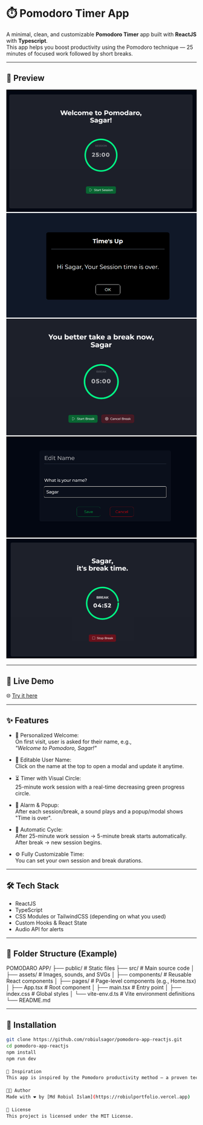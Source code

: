 # ⏱️ Pomodoro Timer App

A minimal, clean, and customizable **Pomodoro Timer** app built with **ReactJS** with **Typescript**.  
This app helps you boost productivity using the Pomodoro technique — 25 minutes of focused work followed by short breaks.

---

## 📸 Preview
![Timer](./public/screenshots/timer.png)
![Time Up](./public/screenshots/time_up.png)
![After Session Time](./public/screenshots/after_session_time.png)
![Edit Name Modal](./public/screenshots/edit_name_modal.png)
![Break Time](./public/screenshots/break_time.png)

---

## 🚀 Live Demo

🌐 [Try it here](https://pomodoro-app-reactjs.vercel.app/)

---

## ✨ Features

- 👤 Personalized Welcome:  
  On first visit, user is asked for their name, e.g.,  
  _"Welcome to Pomodoro, Sagar!"_

- 📝 Editable User Name:  
  Click on the name at the top to open a modal and update it anytime.

- ⏳ Timer with Visual Circle:  
  25-minute work session with a real-time decreasing green progress circle.

- 🔔 Alarm & Popup:  
  After each session/break, a sound plays and a popup/modal shows "Time is over".

- 🔁 Automatic Cycle:  
  After 25-minute work session → 5-minute break starts automatically.  
  After break → new session begins.

- ⚙️ Fully Customizable Time:  
  You can set your own session and break durations.

---

## 🛠️ Tech Stack

- ReactJS  
- TypeScript  
- CSS Modules or TailwindCSS (depending on what you used)  
- Custom Hooks & React State  
- Audio API for alerts

---

## 📂 Folder Structure (Example)

POMODARO APP/
├── public/ # Static files
├── src/ # Main source code
│ ├── assets/ # Images, sounds, and SVGs
│ ├── components/ # Reusable React components
│ ├── pages/ # Page-level components (e.g., Home.tsx)
│ ├── App.tsx # Root component
│ ├── main.tsx # Entry point
│ ├── index.css # Global styles
│ └── vite-env.d.ts # Vite environment definitions
└── README.md

---

## 🔧 Installation

```bash
git clone https://github.com/robiulsagor/pomodoro-app-reactjs.git
cd pomodoro-app-reactjs
npm install
npm run dev

🧠 Inspiration
This app is inspired by the Pomodoro productivity method — a proven technique to stay focused and reduce mental fatigue.

🧑‍💻 Author
Made with ❤️ by [Md Robiul Islam](https://robiulportfolio.vercel.app)

📜 License
This project is licensed under the MIT License.
